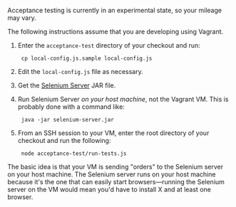 Acceptance testing is currently in an experimental state, so your mileage may vary.

The following instructions assume that you are developing using Vagrant.

1. Enter the `acceptance-test` directory of your checkout and run:

        cp local-config.js.sample local-config.js

2. Edit the `local-config.js` file as necessary.

3. Get the [Selenium Server][] JAR file.

4. Run Selenium Server *on your host machine*, not the Vagrant VM. This is probably done with a command like:

        java -jar selenium-server.jar

5. From an SSH session to your VM, enter the root directory of your checkout and run the following:

        node acceptance-test/run-tests.js

The basic idea is that your VM is sending "orders" to the Selenium server on your host machine. The Selenium server runs on your host machine because it's the one that can easily start browsers&mdash;running the Selenium server on the VM would mean you'd have to install X and at least one browser.

  [Selenium Server]: http://seleniumhq.org/download/
